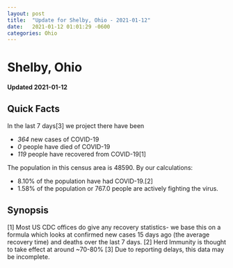 ```yaml
---
layout: post
title:  "Update for Shelby, Ohio - 2021-01-12"
date:   2021-01-12 01:01:29 -0600
categories: Ohio
---
```


# Shelby, Ohio
#### Updated 2021-01-12

## Quick Facts

In the last 7 days[3] we project there have been
- *364* new cases of COVID-19
- *0* people have died of COVID-19
- *119* people have recovered from COVID-19[1]

The population in this census area is 48590. By our calculations:
- 8.10% of the population have had COVID-19.[2]
- 1.58% of the population or 767.0 people are actively fighting the virus.

## Synopsis




[1] Most US CDC offices do give any recovery statistics- we base this on a formula which looks at confirmed new cases
15 days ago (the average recovery time) and deaths over the last 7 days.
[2] Herd Immunity is thought to take effect at around ~70-80%
[3] Due to reporting delays, this data may be incomplete. 
    